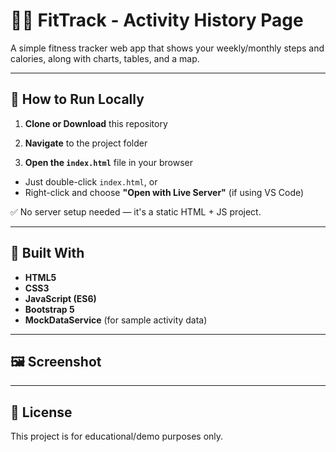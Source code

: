# 🏃‍♂️ FitTrack - Activity History Page

A simple fitness tracker web app that shows your weekly/monthly steps and calories, along with charts, tables, and a map.

---

## 🚀 How to Run Locally

1. **Clone or Download** this repository  

2. **Navigate** to the project folder

3. **Open the `index.html`** file in your browser  
- Just double-click `index.html`, or  
- Right-click and choose **"Open with Live Server"** (if using VS Code)

✅ No server setup needed — it's a static HTML + JS project.

---

## 🧰 Built With

- **HTML5**
- **CSS3**
- **JavaScript (ES6)**
- **Bootstrap 5**
- **MockDataService** (for sample activity data)
---

## 🖼️ Screenshot

---

## 📄 License

This project is for educational/demo purposes only.

